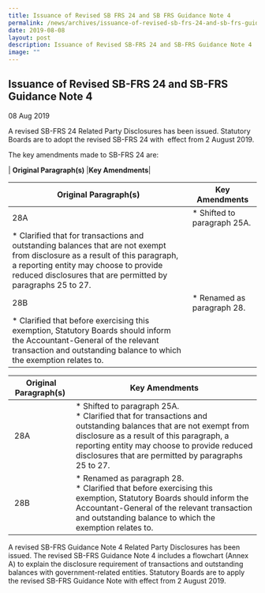 ```yaml
---
title: Issuance of Revised SB FRS 24 and SB FRS Guidance Note 4
permalink: /news/archives/issuance-of-revised-sb-frs-24-and-sb-frs-guidance-note-4/
date: 2019-08-08
layout: post
description: Issuance of Revised SB-FRS 24 and SB-FRS Guidance Note 4
image: ""
---
```

Issuance of Revised SB-FRS 24 and SB-FRS Guidance Note 4
--------------------------------------------------------

08 Aug 2019

A revised SB-FRS 24 Related Party Disclosures has been issued. Statutory Boards are to adopt the revised SB-FRS 24 with  effect from 2 August 2019.

The key amendments made to SB-FRS 24 are:


| **Original Paragraph(s)** |**Key Amendments**|


|Original Paragraph(s) | Key Amendments |
| -------- | -------- |
|   28A  | *   Shifted to paragraph 25A.
*   Clarified that for transactions and outstanding balances that are not exempt from disclosure as a result of this paragraph, a reporting entity may choose to provide reduced disclosures that are permitted by paragraphs 25 to 27.  |
|   28B  | *   Renamed as paragraph 28.
*   Clarified that before exercising this exemption, Statutory Boards should inform the Accountant-General of the relevant transaction and outstanding balance to which the exemption relates to.|



|  **Original Paragraph(s)** |  **Key Amendments**  |
| --- | --- |
|  28A | *   Shifted to paragraph 25A. <br>*   Clarified that for transactions and outstanding balances that are not exempt from disclosure as a result of this paragraph, a reporting entity may choose to provide reduced disclosures that are permitted by paragraphs 25 to 27. |
|  28B | *   Renamed as paragraph 28. </br>*   Clarified that before exercising this exemption, Statutory Boards should inform the Accountant-General of the relevant transaction and outstanding balance to which the exemption relates to.|

  

A revised SB-FRS Guidance Note 4 Related Party Disclosures has been issued. The revised SB-FRS Guidance Note 4 includes a flowchart (Annex A) to explain the disclosure requirement of transactions and outstanding balances with government-related entities. Statutory Boards are to apply the revised SB-FRS Guidance Note with effect from 2 August 2019.